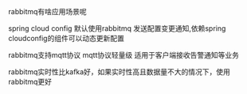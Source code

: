 rabbitmq有啥应用场景呢


spring cloud config 默认使用rabbitmq 发送配置变更通知,依赖spring cloudconfig的组件可以动态更新配置

rabbitmq支持mqtt协议 mqtt协议轻量级  适用于客户端接收告警通知等业务

rabbitmq实时性比kafka好，如果实时性高且数据量不大的情况下，使用rabbitmq更好
